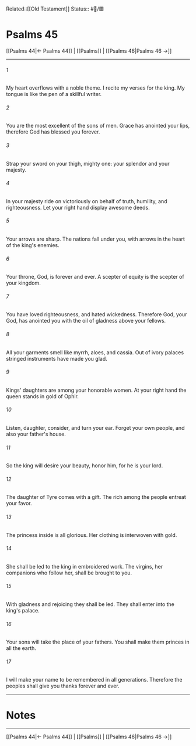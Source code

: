 Related::[[Old Testament]]
Status:: #📖/🟥
# Psalms 45

[[Psalms 44|← Psalms 44]] | [[Psalms]] | [[Psalms 46|Psalms 46 →]]
***



###### 1 
My heart overflows with a noble theme. I recite my verses for the king. My tongue is like the pen of a skillful writer. 

###### 2 
You are the most excellent of the sons of men. Grace has anointed your lips, therefore God has blessed you forever. 

###### 3 
Strap your sword on your thigh, mighty one: your splendor and your majesty. 

###### 4 
In your majesty ride on victoriously on behalf of truth, humility, and righteousness. Let your right hand display awesome deeds. 

###### 5 
Your arrows are sharp. The nations fall under you, with arrows in the heart of the king's enemies. 

###### 6 
Your throne, God, is forever and ever. A scepter of equity is the scepter of your kingdom. 

###### 7 
You have loved righteousness, and hated wickedness. Therefore God, your God, has anointed you with the oil of gladness above your fellows. 

###### 8 
All your garments smell like myrrh, aloes, and cassia. Out of ivory palaces stringed instruments have made you glad. 

###### 9 
Kings' daughters are among your honorable women. At your right hand the queen stands in gold of Ophir. 

###### 10 
Listen, daughter, consider, and turn your ear. Forget your own people, and also your father's house. 

###### 11 
So the king will desire your beauty, honor him, for he is your lord. 

###### 12 
The daughter of Tyre comes with a gift. The rich among the people entreat your favor. 

###### 13 
The princess inside is all glorious. Her clothing is interwoven with gold. 

###### 14 
She shall be led to the king in embroidered work. The virgins, her companions who follow her, shall be brought to you. 

###### 15 
With gladness and rejoicing they shall be led. They shall enter into the king's palace. 

###### 16 
Your sons will take the place of your fathers. You shall make them princes in all the earth. 

###### 17 
I will make your name to be remembered in all generations. Therefore the peoples shall give you thanks forever and ever.

---
# Notes


***
[[Psalms 44|← Psalms 44]] | [[Psalms]] | [[Psalms 46|Psalms 46 →]]
